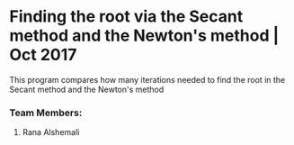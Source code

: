 # Finding the root via the Secant method and the Newton's method | Oct 2017
This program compares how many iterations needed to find the root in the Secant method and the Newton's method

### Team Members:
1. Rana Alshemali
